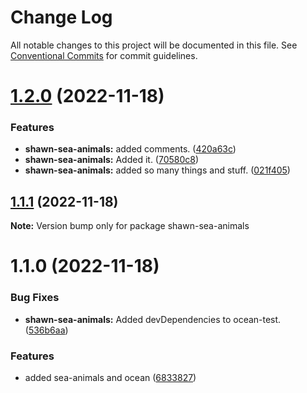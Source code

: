 # Change Log

All notable changes to this project will be documented in this file.
See [Conventional Commits](https://conventionalcommits.org) for commit guidelines.

# [1.2.0](https://github.com/Stompke/testing-lerna/compare/shawn-sea-animals@1.1.1...shawn-sea-animals@1.2.0) (2022-11-18)


### Features

* **shawn-sea-animals:** added comments. ([420a63c](https://github.com/Stompke/testing-lerna/commit/420a63cf18e6005b684f413ced482fd3974b8663))
* **shawn-sea-animals:** Added it. ([70580c8](https://github.com/Stompke/testing-lerna/commit/70580c833a2b2d62ee1527be04c740361e8b9ebc))
* **shawn-sea-animals:** added so many things and stuff. ([021f405](https://github.com/Stompke/testing-lerna/commit/021f405eb79900a3918dff7264e8eeb47b42e680))





## [1.1.1](https://github.com/Stompke/testing-lerna/compare/shawn-sea-animals@1.1.0...shawn-sea-animals@1.1.1) (2022-11-18)

**Note:** Version bump only for package shawn-sea-animals





# 1.1.0 (2022-11-18)


### Bug Fixes

* **shawn-sea-animals:** Added devDependencies to ocean-test. ([536b6aa](https://github.com/Stompke/testing-lerna/commit/536b6aa7d7b9a823f74183c30840664b5e15a720))


### Features

* added sea-animals and ocean ([6833827](https://github.com/Stompke/testing-lerna/commit/68338272e324f6360e0115e548db84bc0209e12f))
